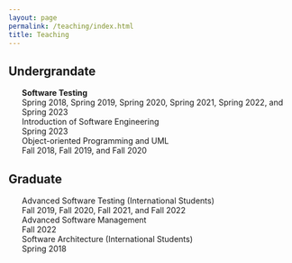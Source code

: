 ```yaml
---
layout: page
permalink: /teaching/index.html
title: Teaching
---
```


## Undergrandate 
<UL style="LIST-STYLE-TYPE: none">
<LI><strong>Software Testing</strong><br>
Spring 2018, Spring 2019, Spring 2020, Spring 2021, Spring 2022, and Spring 2023</LI>
<LI>Introduction of Software Engineering<br>
Spring 2023</LI>
<LI>Object-oriented Programming and UML<br>
Fall 2018, Fall 2019, and Fall 2020</LI>
</UL>
  
## Graduate
<UL style="LIST-STYLE-TYPE: none">
<LI>Advanced Software Testing (International Students)<br>
Fall 2019, Fall 2020, Fall 2021, and Fall 2022<br></LI>
<LI>Advanced Software Management<br>
Fall 2022</LI> 
<LI>Software Architecture (International Students)<br>
Spring 2018</LI>
 </UL>
